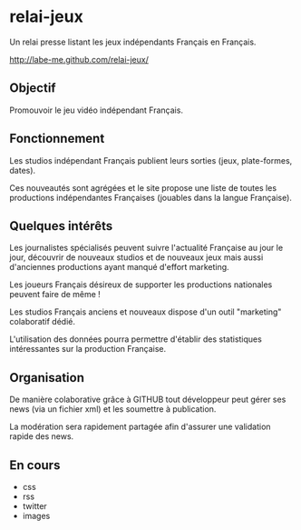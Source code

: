 relai-jeux
==========

Un relai presse listant les jeux indépendants Français en Français.

http://labe-me.github.com/relai-jeux/

Objectif
--------

Promouvoir le jeu vidéo indépendant Français.


Fonctionnement
--------------

Les studios indépendant Français publient leurs sorties (jeux, plate-formes, dates).

Ces nouveautés sont agrégées et le site propose une liste de toutes les productions indépendantes Françaises (jouables dans la langue Française).


Quelques intérêts
-----------------

Les journalistes spécialisés peuvent suivre l'actualité Française au jour le jour, découvrir de nouveaux studios et de nouveaux jeux mais aussi d'anciennes productions ayant manqué d'effort marketing.

Les joueurs Français désireux de supporter les productions nationales peuvent faire de même !

Les studios Français anciens et nouveaux dispose d'un outil "marketing" colaboratif dédié.

L'utilisation des données pourra permettre d'établir des statistiques intéressantes sur la production Française.


Organisation
------------

De manière colaborative grâce à GITHUB tout développeur peut gérer ses news (via un fichier xml) et les soumettre à publication.

La modération sera rapidement partagée afin d'assurer une validation rapide des news.


En cours
--------

-  css
-  rss
-  twitter
-  images
